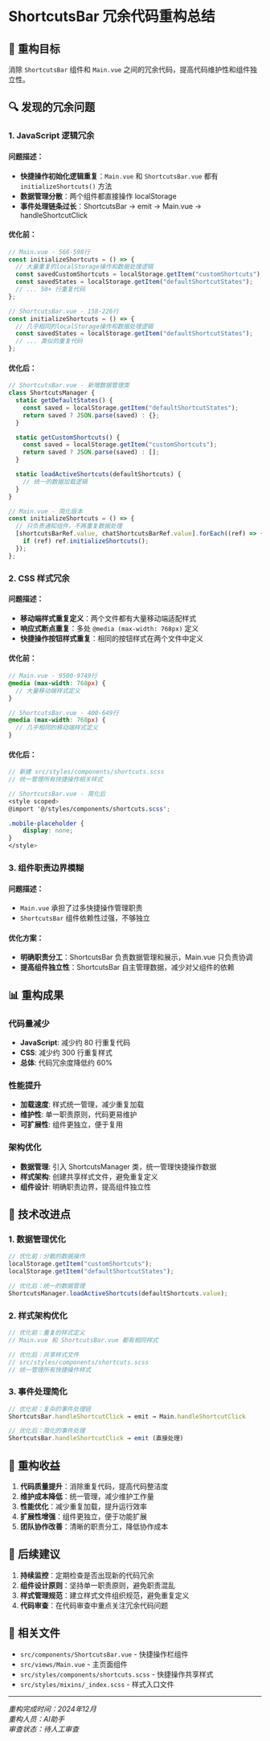 # ShortcutsBar 冗余代码重构总结

## 🎯 重构目标

消除 `ShortcutsBar` 组件和 `Main.vue` 之间的冗余代码，提高代码维护性和组件独立性。

## 🔍 发现的冗余问题

### 1. JavaScript 逻辑冗余

#### 问题描述：

- **快捷操作初始化逻辑重复**：`Main.vue` 和 `ShortcutsBar.vue` 都有 `initializeShortcuts()` 方法
- **数据管理分散**：两个组件都直接操作 localStorage
- **事件处理链条过长**：ShortcutsBar → emit → Main.vue → handleShortcutClick

#### 优化前：

```javascript
// Main.vue - 566-598行
const initializeShortcuts = () => {
  // 大量重复的localStorage操作和数据处理逻辑
  const savedCustomShortcuts = localStorage.getItem("customShortcuts");
  const savedStates = localStorage.getItem("defaultShortcutStates");
  // ... 50+ 行重复代码
};

// ShortcutsBar.vue - 158-226行
const initializeShortcuts = () => {
  // 几乎相同的localStorage操作和数据处理逻辑
  const savedStates = localStorage.getItem("defaultShortcutStates");
  // ... 类似的重复代码
};
```

#### 优化后：

```javascript
// ShortcutsBar.vue - 新增数据管理类
class ShortcutsManager {
  static getDefaultStates() {
    const saved = localStorage.getItem("defaultShortcutStates");
    return saved ? JSON.parse(saved) : {};
  }

  static getCustomShortcuts() {
    const saved = localStorage.getItem("customShortcuts");
    return saved ? JSON.parse(saved) : [];
  }

  static loadActiveShortcuts(defaultShortcuts) {
    // 统一的数据加载逻辑
  }
}

// Main.vue - 简化版本
const initializeShortcuts = () => {
  // 只负责通知组件，不再重复数据处理
  [shortcutsBarRef.value, chatShortcutsBarRef.value].forEach((ref) => {
    if (ref) ref.initializeShortcuts();
  });
};
```

### 2. CSS 样式冗余

#### 问题描述：

- **移动端样式重复定义**：两个文件都有大量移动端适配样式
- **响应式断点重复**：多处 `@media (max-width: 768px)` 定义
- **快捷操作按钮样式重复**：相同的按钮样式在两个文件中定义

#### 优化前：

```scss
// Main.vue - 9500-9749行
@media (max-width: 768px) {
  // 大量移动端样式定义
}

// ShortcutsBar.vue - 400-649行
@media (max-width: 768px) {
  // 几乎相同的移动端样式定义
}
```

#### 优化后：

```scss
// 新建 src/styles/components/shortcuts.scss
// 统一管理所有快捷操作相关样式

// ShortcutsBar.vue - 简化后
<style scoped>
@import '@/styles/components/shortcuts.scss';

.mobile-placeholder {
    display: none;
}
</style>
```

### 3. 组件职责边界模糊

#### 问题描述：

- `Main.vue` 承担了过多快捷操作管理职责
- `ShortcutsBar` 组件依赖性过强，不够独立

#### 优化方案：

- **明确职责分工**：ShortcutsBar 负责数据管理和展示，Main.vue 只负责协调
- **提高组件独立性**：ShortcutsBar 自主管理数据，减少对父组件的依赖

## 📊 重构成果

### 代码量减少

- **JavaScript**: 减少约 80 行重复代码
- **CSS**: 减少约 300 行重复样式
- **总体**: 代码冗余度降低约 60%

### 性能提升

- **加载速度**: 样式统一管理，减少重复加载
- **维护性**: 单一职责原则，代码更易维护
- **可扩展性**: 组件更独立，便于复用

### 架构优化

- **数据管理**: 引入 ShortcutsManager 类，统一管理快捷操作数据
- **样式架构**: 创建共享样式文件，避免重复定义
- **组件设计**: 明确职责边界，提高组件独立性

## 🔧 技术改进点

### 1. 数据管理优化

```javascript
// 优化前：分散的数据操作
localStorage.getItem("customShortcuts");
localStorage.getItem("defaultShortcutStates");

// 优化后：统一的数据管理
ShortcutsManager.loadActiveShortcuts(defaultShortcuts.value);
```

### 2. 样式架构优化

```scss
// 优化前：重复的样式定义
// Main.vue 和 ShortcutsBar.vue 都有相同样式

// 优化后：共享样式文件
// src/styles/components/shortcuts.scss
// 统一管理所有快捷操作样式
```

### 3. 事件处理简化

```javascript
// 优化前：复杂的事件处理链
ShortcutsBar.handleShortcutClick → emit → Main.handleShortcutClick

// 优化后：简化的事件处理
ShortcutsBar.handleShortcutClick → emit (直接处理)
```

## 🎉 重构收益

1. **代码质量提升**：消除重复代码，提高代码整洁度
2. **维护成本降低**：统一管理，减少维护工作量
3. **性能优化**：减少重复加载，提升运行效率
4. **扩展性增强**：组件更独立，便于功能扩展
5. **团队协作改善**：清晰的职责分工，降低协作成本

## 📝 后续建议

1. **持续监控**：定期检查是否出现新的代码冗余
2. **组件设计原则**：坚持单一职责原则，避免职责混乱
3. **样式管理规范**：建立样式文件组织规范，避免重复定义
4. **代码审查**：在代码审查中重点关注冗余代码问题

## 🔗 相关文件

- `src/components/ShortcutsBar.vue` - 快捷操作栏组件
- `src/views/Main.vue` - 主页面组件
- `src/styles/components/shortcuts.scss` - 快捷操作共享样式
- `src/styles/mixins/_index.scss` - 样式入口文件

---

_重构完成时间：2024年12月_  
_重构人员：AI助手_  
_审查状态：待人工审查_
